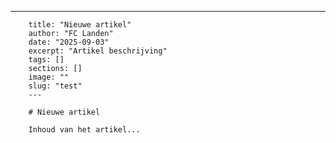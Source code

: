 ---
        title: "Nieuwe artikel"
        author: "FC Landen"
        date: "2025-09-03"
        excerpt: "Artikel beschrijving"
        tags: []
        sections: []
        image: ""
        slug: "test"
        ---

        # Nieuwe artikel

        Inhoud van het artikel...
        